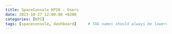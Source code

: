 ```yaml
---
title: SpaceConsole KPI6 - Users
date: 2023-10-27 12:00:00 +0200
categories: [KPI]
tags: [spaceconsole, dashboard]     # TAG names should always be lowercase
---
```



